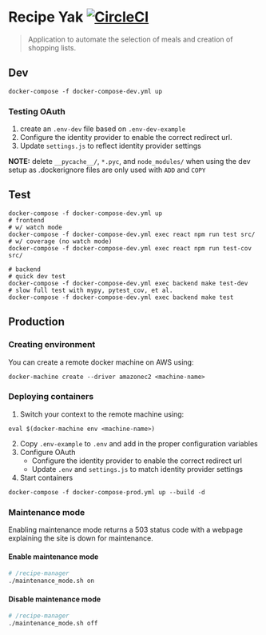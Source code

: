# Recipe Yak [![CircleCI](https://circleci.com/gh/recipeyak/recipeyak.svg?style=svg)](https://circleci.com/gh/recipeyak/recipeyak)
> Application to automate the selection of meals and creation of shopping lists.

## Dev

```
docker-compose -f docker-compose-dev.yml up
```

### Testing OAuth
1. create an `.env-dev` file based on `.env-dev-example`
2. Configure the identity provider to enable the correct redirect url.
3. Update `settings.js` to reflect identity provider settings

**NOTE:** delete `__pycache__/`, `*.pyc`, and `node_modules/` when using the dev
setup as .dockerignore files are only used with `ADD` and `COPY`

## Test

```
docker-compose -f docker-compose-dev.yml up
# frontend
# w/ watch mode
docker-compose -f docker-compose-dev.yml exec react npm run test src/
# w/ coverage (no watch mode)
docker-compose -f docker-compose-dev.yml exec react npm run test-cov src/

# backend
# quick dev test
docker-compose -f docker-compose-dev.yml exec backend make test-dev
# slow full test with mypy, pytest_cov, et al.
docker-compose -f docker-compose-dev.yml exec backend make test
```

## Production
### Creating environment
You can create a remote docker machine on AWS using:
```
docker-machine create --driver amazonec2 <machine-name>
```

### Deploying containers

1. Switch your context to the remote machine using:
```
eval $(docker-machine env <machine-name>)
```

2. Copy `.env-example` to `.env` and add in the proper configuration variables
3. Configure OAuth
    - Configure the identity provider to enable the correct redirect url
    - Update `.env` and `settings.js` to match identity provider settings
4. Start containers
```
docker-compose -f docker-compose-prod.yml up --build -d
```

### Maintenance mode
Enabling maintenance mode returns a 503 status code with a webpage explaining the site is down for maintenance.

#### Enable maintenance mode
```bash
# /recipe-manager
./maintenance_mode.sh on
```

#### Disable maintenance mode
```bash
# /recipe-manager
./maintenance_mode.sh off
```
[0]: https://docs.docker.com/engine/reference/builder/#dockerignore-file
